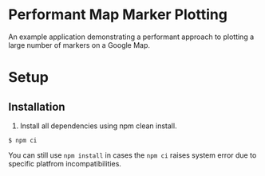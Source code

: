 # Performant Map Marker Plotting

An example application demonstrating a performant approach to plotting a large number of markers on a Google Map.

# Setup
## Installation

1. Install all dependencies using npm clean install.
```
$ npm ci
```
You can still use `npm install` in cases the `npm ci` raises system error due to specific platfrom incompatibilities.